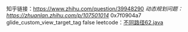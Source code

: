 知乎链接：https://www.zhihu.com/question/39948290
*动态规划问题：https://zhuanlan.zhihu.com/p/107501014*
0x7f0904a7	glide_custom_view_target_tag	false
leetcode：[不同路径62.java](../../javalib/src/main/java/com/example/javalib/leetcode/不同路径62.java)